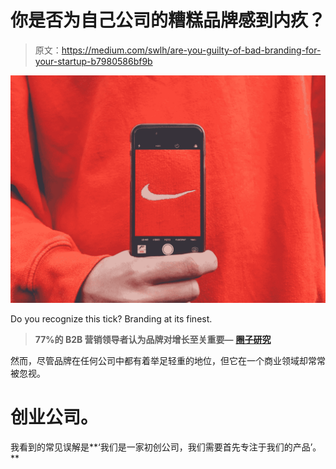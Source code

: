 # 你是否为自己公司的糟糕品牌感到内疚？

> 原文：<https://medium.com/swlh/are-you-guilty-of-bad-branding-for-your-startup-b7980586bf9b>

![](img/05b0579306bc4d20c926b1cb32cb1efe.png)

Do you recognize this tick? Branding at its finest.

> **77%的 B2B 营销领导者认为品牌对增长至关重要—** [**圈子研究**](https://www.circle-research.com/wp-content/uploads/B2B-Branding-Research.pdf)

然而，尽管品牌在任何公司中都有着举足轻重的地位，但它在一个商业领域却常常被忽视。

# 创业公司。

我看到的常见误解是**‘我们是一家初创公司，我们需要首先专注于我们的产品’。**